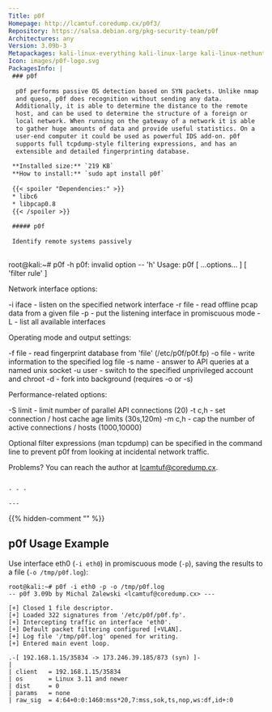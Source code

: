 ```yaml
---
Title: p0f
Homepage: http://lcamtuf.coredump.cx/p0f3/
Repository: https://salsa.debian.org/pkg-security-team/p0f
Architectures: any
Version: 3.09b-3
Metapackages: kali-linux-everything kali-linux-large kali-linux-nethunter kali-tools-information-gathering 
Icon: images/p0f-logo.svg
PackagesInfo: |
 ### p0f
 
  p0f performs passive OS detection based on SYN packets. Unlike nmap
  and queso, p0f does recognition without sending any data.
  Additionally, it is able to determine the distance to the remote
  host, and can be used to determine the structure of a foreign or
  local network. When running on the gateway of a network it is able
  to gather huge amounts of data and provide useful statistics. On a
  user-end computer it could be used as powerful IDS add-on. p0f
  supports full tcpdump-style filtering expressions, and has an
  extensible and detailed fingerprinting database.
 
 **Installed size:** `219 KB`  
 **How to install:** `sudo apt install p0f`  
 
 {{< spoiler "Dependencies:" >}}
 * libc6 
 * libpcap0.8 
 {{< /spoiler >}}
 
 ##### p0f
 
 Identify remote systems passively
 
 ```
 root@kali:~# p0f -h
 p0f: invalid option -- 'h'
 Usage: p0f [ ...options... ] [ 'filter rule' ]
 
 Network interface options:
 
   -i iface  - listen on the specified network interface
   -r file   - read offline pcap data from a given file
   -p        - put the listening interface in promiscuous mode
   -L        - list all available interfaces
 
 Operating mode and output settings:
 
   -f file   - read fingerprint database from 'file' (/etc/p0f/p0f.fp)
   -o file   - write information to the specified log file
   -s name   - answer to API queries at a named unix socket
   -u user   - switch to the specified unprivileged account and chroot
   -d        - fork into background (requires -o or -s)
 
 Performance-related options:
 
   -S limit  - limit number of parallel API connections (20)
   -t c,h    - set connection / host cache age limits (30s,120m)
   -m c,h    - cap the number of active connections / hosts (1000,10000)
 
 Optional filter expressions (man tcpdump) can be specified in the command
 line to prevent p0f from looking at incidental network traffic.
 
 Problems? You can reach the author at <lcamtuf@coredump.cx>.
 ```
 
 - - -
 
---
```

{{% hidden-comment "<!--Do not edit anything above this line-->" %}}

## p0f Usage Example

Use interface eth0 (`-i eth0`) in promiscuous mode (`-p`), saving the results to a file (`-o /tmp/p0f.log`):

```
root@kali:~# p0f -i eth0 -p -o /tmp/p0f.log
-- p0f 3.09b by Michal Zalewski <lcamtuf@coredump.cx> ---

[+] Closed 1 file descriptor.
[+] Loaded 322 signatures from '/etc/p0f/p0f.fp'.
[+] Intercepting traffic on interface 'eth0'.
[+] Default packet filtering configured [+VLAN].
[+] Log file '/tmp/p0f.log' opened for writing.
[+] Entered main event loop.

.-[ 192.168.1.15/35834 -> 173.246.39.185/873 (syn) ]-
|
| client   = 192.168.1.15/35834
| os       = Linux 3.11 and newer
| dist     = 0
| params   = none
| raw_sig  = 4:64+0:0:1460:mss*20,7:mss,sok,ts,nop,ws:df,id+:0
```
